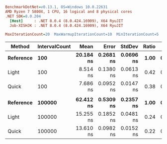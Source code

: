 ``` ini

BenchmarkDotNet=v0.13.1, OS=Windows 10.0.22631
AMD Ryzen 7 5800X, 1 CPU, 16 logical and 8 physical cores
.NET SDK=8.0.204
  [Host]     : .NET 8.0.4 (8.0.424.16909), X64 RyuJIT
  Job-XISHJK : .NET 8.0.4 (8.0.424.16909), X64 RyuJIT

MaxIterationCount=20  MaxWarmupIterationCount=10  MinIterationCount=5  

```
|    Method | IntervalCount |      Mean |     Error |    StdDev | Ratio |  Gen 0 |  Gen 1 | Allocated |
|---------- |-------------- |----------:|----------:|----------:|------:|-------:|-------:|----------:|
| **Reference** |           **100** | **20.184 ns** | **0.2681 ns** | **0.0696 ns** |  **1.00** | **0.0208** | **0.0007** |     **348 B** |
|     Light |           100 |  8.514 ns | 0.1380 ns | 0.0613 ns |  0.42 | 0.0051 | 0.0001 |      85 B |
|     Quick |           100 |  7.686 ns | 0.0952 ns | 0.0147 ns |  0.38 | 0.0051 | 0.0001 |      85 B |
|           |               |           |           |           |       |        |        |           |
| **Reference** |        **100000** | **62.412 ns** | **0.5309 ns** | **0.2357 ns** |  **1.00** | **0.0654** | **0.0032** |   **1,093 B** |
|     Light |        100000 | 15.255 ns | 0.1852 ns | 0.0481 ns |  0.24 | 0.0051 | 0.0001 |      86 B |
|     Quick |        100000 | 13.610 ns | 0.0982 ns | 0.0152 ns |  0.22 | 0.0051 | 0.0001 |      86 B |
